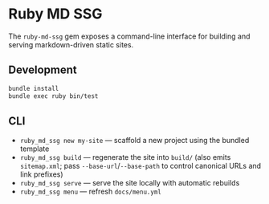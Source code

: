 # Ruby MD SSG

The `ruby-md-ssg` gem exposes a command-line interface for building and serving markdown-driven static sites.

## Development

```bash
bundle install
bundle exec ruby bin/test
```

## CLI

- `ruby_md_ssg new my-site` — scaffold a new project using the bundled template
- `ruby_md_ssg build` — regenerate the site into `build/` (also emits `sitemap.xml`; pass `--base-url`/`--base-path` to control canonical URLs and link prefixes)
- `ruby_md_ssg serve` — serve the site locally with automatic rebuilds
- `ruby_md_ssg menu` — refresh `docs/menu.yml`
